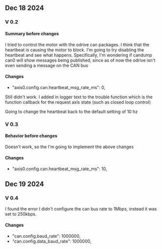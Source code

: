 ## Dec 18 2024

### V 0.2

#### Summary before changes
I tried to control the motor with the odrive can packages. I think that the heartbeat 
is causing the motor to block. I'm going to try disabling the heartbeat and see what 
happens. Specifically, I'm wondering if candump can0 will show messages being published,
since as of now the odrive isn't even sending a message on the CAN bus

#### Changes
- "axis0.config.can.heartbeat_msg_rate_ms": 0,

Still didn't work. I added in logger text to the trouble function which is the function 
callback for the request axis state (such as closed loop control)

Going to change the heartbeat back to the default setting of 10 hz


### V 0.3
#### Behavior before changes
Doesn't work, so the I'm going to implement the above changes

#### Changes
- "axis0.config.can.heartbeat_msg_rate_ms": 10,


## Dec 19 2024

### V 0.4
I found the error
I didn't configure the can bus rate to 1Mbps, instead it was set to 250kbps.

#### Changes
- "can.config.baud_rate": 1000000,
- "can.config.data_baud_rate": 1000000,
